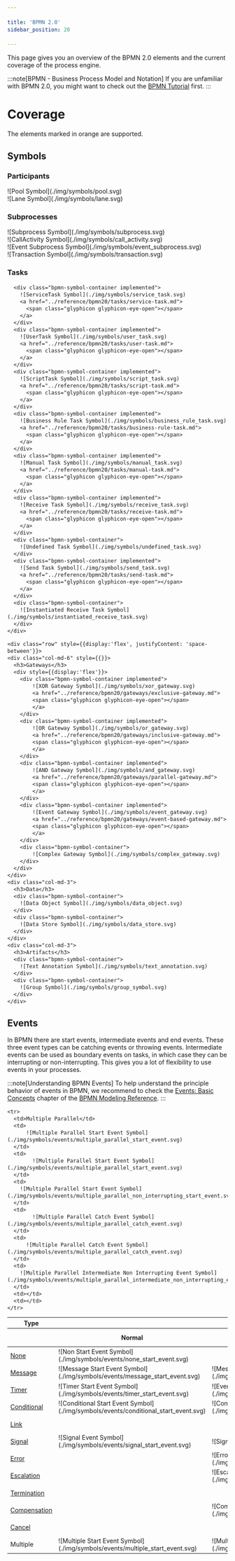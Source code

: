 ```yaml
---

title: 'BPMN 2.0'
sidebar_position: 20

---
```


This page gives you an overview of the BPMN 2.0 elements and the current coverage of the process engine.

:::note[BPMN - Business Process Model and Notation]
If you are unfamiliar with BPMN 2.0, you might want to check out the
<a href="http://operaton.org/bpmn/tutorial.html">BPMN Tutorial</a> first.
:::

# Coverage

The elements marked in <span class="label label-warning label-implemented">orange</span> are supported.

## Symbols


<div class="bpmn-symbols" style={{border: '0px solid #000', paddingLeft: '16px'}}>

  <div class="row">
    <div class="col-md-12">
      <h3>Participants</h3>
      <div style={{position: 'relative'}}>
        <div class="bpmn-symbol-container implemented">
            ![Pool Symbol](./img/symbols/pool.svg)
        </div>
        <div style={{position: 'absolute', top: '0', left: '24px', zIndex: '2'}} class="bpmn-symbol-container implemented">
        ![Lane Symbol](./img/symbols/lane.svg)
        </div>
      </div>
    </div>
  </div>  
  <!-- Subprocesses -->
  <div class="row" style={{display:'flex', flexDirection: 'column'}}>
    <h3>Subprocesses</h3>
    <div class="col-md-12" style={{display:'flex', columnGap: '15px'}}>
      <div class="bpmn-symbol-container implemented">
        ![Subprocess Symbol](./img/symbols/subprocess.svg)
        <a href="../reference/bpmn20/subprocesses/embedded-subprocess.md">
          <span class="glyphicon glyphicon-eye-open"></span>
        </a>
      </div>
      <div class="bpmn-symbol-container implemented">
        ![CallActivity Symbol](./img/symbols/call_activity.svg)
        <a href="../reference/bpmn20/subprocesses/call-activity.md">
          <span class="glyphicon glyphicon-eye-open"></span>
        </a>
      </div>
      <div class="bpmn-symbol-container implemented">
        ![Event Subprocess Symbol](./img/symbols/event_subprocess.svg)
        <a href="../reference/bpmn20/subprocesses/event-subprocess.md">
          <span class="glyphicon glyphicon-eye-open"></span>
        </a>
      </div>
      <div class="bpmn-symbol-container implemented">
        ![Transaction Symbol](./img/symbols/transaction.svg)
        <a href="../reference/bpmn20/subprocesses/transaction-subprocess.md">
          <span class="glyphicon glyphicon-eye-open"></span>
        </a>
      </div>
    </div>
  </div>        

  <!-- Tasks -->
  <div class="row" style={{display:'flex', flexDirection: 'column'}}>
    <h3>Tasks</h3>
    <div class="col-md-12" style={{display:'flex', flexWrap: 'wrap', columnGap: '15px'}}>
      
      <div class="bpmn-symbol-container implemented">
        ![ServiceTask Symbol](./img/symbols/service_task.svg)
        <a href="../reference/bpmn20/tasks/service-task.md">
          <span class="glyphicon glyphicon-eye-open"></span>
        </a>
      </div>
      <div class="bpmn-symbol-container implemented">
        ![UserTask Symbol](./img/symbols/user_task.svg)
        <a href="../reference/bpmn20/tasks/user-task.md">
          <span class="glyphicon glyphicon-eye-open"></span>
        </a>
      </div>
      <div class="bpmn-symbol-container implemented">
        ![ScriptTask Symbol](./img/symbols/script_task.svg)
        <a href="../reference/bpmn20/tasks/script-task.md">
          <span class="glyphicon glyphicon-eye-open"></span>
        </a>
      </div>
      <div class="bpmn-symbol-container implemented">
        ![Business Rule Task Symbol](./img/symbols/business_rule_task.svg)
        <a href="../reference/bpmn20/tasks/business-rule-task.md">
          <span class="glyphicon glyphicon-eye-open"></span>
        </a>
      </div>
      <div class="bpmn-symbol-container implemented">
        ![Manual Task Symbol](./img/symbols/manual_task.svg)
        <a href="../reference/bpmn20/tasks/manual-task.md">
          <span class="glyphicon glyphicon-eye-open"></span>
        </a>
      </div>
      <div class="bpmn-symbol-container implemented">
        ![Receive Task Symbol](./img/symbols/receive_task.svg)
        <a href="../reference/bpmn20/tasks/receive-task.md">
          <span class="glyphicon glyphicon-eye-open"></span>
        </a>
      </div>
      <div class="bpmn-symbol-container">
        ![Undefined Task Symbol](./img/symbols/undefined_task.svg)
      </div>
      <div class="bpmn-symbol-container implemented">
        ![Send Task Symbol](./img/symbols/send_task.svg)
        <a href="../reference/bpmn20/tasks/send-task.md">
          <span class="glyphicon glyphicon-eye-open"></span>
        </a>
      </div>
      <div class="bpmn-symbol-container">
        ![Instantiated Receive Task Symbol](./img/symbols/instantiated_receive_task.svg)
      </div>
    </div>
  </div>

    <div class="row" style={{display:'flex', justifyContent: 'space-between'}}>
    <div class="col-md-6" style={{}}>
      <h3>Gateways</h3>
      <div style={{display:'flex'}}>
        <div class="bpmn-symbol-container implemented">
            ![XOR Gateway Symbol](./img/symbols/xor_gateway.svg)
            <a href="../reference/bpmn20/gateways/exclusive-gateway.md">
            <span class="glyphicon glyphicon-eye-open"></span>
            </a>
        </div>
        <div class="bpmn-symbol-container implemented">
            ![OR Gateway Symbol](./img/symbols/or_gateway.svg)
            <a href="../reference/bpmn20/gateways/inclusive-gateway.md">
            <span class="glyphicon glyphicon-eye-open"></span>
            </a>
        </div>
        <div class="bpmn-symbol-container implemented">
            ![AND Gateway Symbol](./img/symbols/and_gateway.svg)
            <a href="../reference/bpmn20/gateways/parallel-gateway.md">
            <span class="glyphicon glyphicon-eye-open"></span>
            </a>
        </div>
        <div class="bpmn-symbol-container implemented">
            ![Event Gateway Symbol](./img/symbols/event_gateway.svg)
            <a href="../reference/bpmn20/gateways/event-based-gateway.md">
            <span class="glyphicon glyphicon-eye-open"></span>
            </a>
        </div>
        <div class="bpmn-symbol-container">
            ![Complex Gateway Symbol](./img/symbols/complex_gateway.svg)
        </div>
      </div>
    </div>
    <div class="col-md-3">
      <h3>Data</h3>
      <div class="bpmn-symbol-container">
        ![Data Object Symbol](./img/symbols/data_object.svg)
      </div>
      <div class="bpmn-symbol-container">
        ![Data Store Symbol](./img/symbols/data_store.svg)
      </div>
    </div>
    <div class="col-md-3">
      <h3>Artifacts</h3>
      <div class="bpmn-symbol-container">
        ![Text Annotation Symbol](./img/symbols/text_annotation.svg)
      </div>
      <div class="bpmn-symbol-container">
        ![Group Symbol](./img/symbols/group_symbol.svg)
      </div>
    </div>
  </div>
</div>

## Events

In BPMN there are start events, intermediate events and end events. These three event types can be catching events or throwing events. Intermediate events can be used as boundary events on tasks, in which case they can be interrupting or non-interrupting. This gives you a lot of flexibility to use events in your processes.

:::note[Understanding BPMN Events]
To help understand the principle behavior of events in BPMN, we recommend to check the
[Events: Basic Concepts](http://operaton.org/bpmn/reference.html#events-basic-concepts)
chapter of the [BPMN Modeling Reference](http://operaton.org/bpmn/reference.html).
:::

<table class="table table-responsive table-bordered bpmn-events" style={{width: '100%', fontSize:'13px'}}>
  <thead>
    <tr>
      <th>Type</th>
      <th colSpan="3" style={{textAlign:'center'}}>Start</th>
      <th colSpan="4" style={{textAlign:'center'}}>Intermediate</th>
      <th>End</th>
    </tr>
    <tr>
      <th></th>
      <th>Normal</th>
      <th>Event Subprocess</th>
      <th>
        Event Subprocess<br/>
        non-interrupt
      </th>
      <th>catch</th>
      <th>boundary</th>
      <th>
        boundary<br/>
        non-interrupt
      </th>
      <th>throw</th>
      <th></th>
    </tr>
  </thead>
  <tbody>
    <tr class="implemented">
      <td><a href="../reference/bpmn20/events/none-events.md">None</a></td>
      <td>
        ![Non Start Event Symbol](./img/symbols/events/none_start_event.svg)
      </td>
      <td></td>
      <td></td>
      <td></td>
      <td></td>
      <td></td>
      <td>
        ![Non Intermediate Event Symbol](./img/symbols/events/none_intermediate_event.svg)
      </td>
      <td>
        ![Non End Event Symbol](./img/symbols/events/none_end_event.svg)
      </td>
    </tr>
    <tr class="implemented">
      <td><a href="../reference/bpmn20/events/message-events.md">Message</a></td>
      <td>
        ![Message Start Event Symbol](./img/symbols/events/message_start_event.svg)
      </td>
      <td>
        ![Message Start Event Symbol](./img/symbols/events/message_start_event.svg)
      </td>
      <td>
        ![Event Subprocess Message Start Event non-interrupting Symbol](./img/symbols/events/event_subprocess_message_non_interrupting.svg)
      </td>
      <td>
        ![Message Intermediate Catch Event Symbol](./img/symbols/events/message_intermediate_catch_event.svg)
      </td>
      <td>
        ![Message Intermediate Catch Event Symbol](./img/symbols/events/message_intermediate_catch_event.svg)
      </td>
      <td>
        ![Message Intermediate Non Interrupting Catch Event Symbol](./img/symbols/events/message_intermediate_non_interrupting_catch_event.svg)
      </td>
      <td>
        ![Message Intermediate Throw Event Symbol](./img/symbols/events/message_intermediate_throw_event.svg)
      </td>
      <td>
        ![Message Throw End Event Symbol](./img/symbols/events/message_throw_end_event.svg)
      </td>
    </tr>
    <tr class="implemented">
        <td><a href="../reference/bpmn20/events/timer-events.md">Timer</a></td>
        <td>
            ![Timer Start Event Symbol](./img/symbols/events/timer_start_event.svg)
        </td>
        <td>
            ![Event Subprocess Timer Start Event Symbol](./img/symbols/events/timer_start_event.svg)
        </td>
        <td>
            ![Event Subprocess Timer Start Event Non Interrupting Symbol](./img/symbols/events/event_subprocess_timer_non_interrupting.svg)
      </td>
      <td>
            ![Timer Intermediate Interrupting Event Symbol](./img/symbols/events/timer_intermediate_event.svg)
      </td>
      <td>
            ![Timer Intermediate Interrupting Event Symbol](./img/symbols/events/timer_intermediate_event.svg)
      </td>
      <td>
            ![Timer Intermediate None Interrupting Event Symbol](./img/symbols/events/timer_intermediate_none_interrupting_event.svg)
      </td>
      <td></td>
      <td></td>        
    </tr>
    <tr>
        <td><a href="../reference/bpmn20/events/conditional-events.md">Conditional</a></td>
        <td class="implemented">
            ![Conditional Start Event Symbol](./img/symbols/events/conditional_start_event.svg)
        </td>
        <td class="implemented">
            ![Conditional Start Event Symbol](./img/symbols/events/conditional_start_event.svg)
        </td>   
        <td class="implemented">
            ![Conditional Event Subprocess Non Interrupting Start Event Symbol](./img/symbols/events/event_subprocess_conditional_non_interrupting.svg)
        </td>
        <td class="implemented">
            ![Conditional Intermediate Catch Event Symbol](./img/symbols/events/conditional_intermediate_catch_event.svg)
        </td>  
        <td class="implemented">
            ![Conditional Intermediate Catch Event Symbol](./img/symbols/events/conditional_intermediate_catch_event.svg)
        </td>  
        <td class="implemented">
            ![Conditional Intermediate Non Interrupting Event Symbol](./img/symbols/events/conditional_intermediate_non_interrupting_event.svg)
        </td>
        <td></td>
        <td></td>       
    </tr>
    <tr class="implemented">
      <td><a href="../reference/bpmn20/events/link-events.md">Link</a></td>
      <td></td>
      <td></td>
      <td></td>
      <td>
        ![Link Intermediate Catch Event Symbol](./img/symbols/events/link_intermediate_catch_event.svg)
      </td>
      <td></td>
      <td></td>
      <td>
        ![Link Intermediate Throw Event Symbol](./img/symbols/events/link_intermediate_throw_event.svg)
      </td>
      <td></td>
    </tr>
    <tr class="implemented">
      <td><a href="../reference/bpmn20/events/signal-events.md">Signal</a></td>
      <td>
        ![Signal Event Symbol](./img/symbols/events/signal_start_event.svg)
      </td>
      <td>
        ![Signal Event Symbol](./img/symbols/events/signal_start_event.svg)
      </td>
      <td>
      ![Event Subprocess Signal Non Interrupting Start Event Symbol](./img/symbols/events/event_subprocess_signal_non_interrupting_start_event.svg)
      </td>
      <td>
        ![Signal Intermediate Catch Event Symbol](./img/symbols/events/signal_intermediate_catch_event.svg)
      </td>
      <td>
        ![Signal Intermediate Catch Event Symbol](./img/symbols/events/signal_intermediate_catch_event.svg)
      </td>
      <td>
        ![Signal Intermediate Non Interrupting Catch Event Symbol](./img/symbols/events/signal_intermediate_non_interrupting_catch_event.svg)
      </td>
      <td>
        ![Signal Intermediate Throw Event Symbol](./img/symbols/events/signal_intermediate_throw_event.svg)
      </td>
      <td>
        ![Signal Throw End Event Symbol](./img/symbols/events/signal_throw_end_event.svg)
      </td>
    </tr>
    <tr class="implemented">
      <td><a href="../reference/bpmn20/events/error-events.md">Error</a></td>
      <td></td>
      <td>
        ![Error EventSubprocess StartEvent Symbol](./img/symbols/events/error_event_subprocess_start_event.svg)
      </td>
      <td></td>
      <td></td>
      <td>
        ![Error Boundary Catch Event Symbol](./img/symbols/events/error_boundary_catch_event.svg)
      </td>
      <td></td>
      <td></td>
      <td>
        ![Error Throw End Event Symbol](./img/symbols/events/error_throw_end_event.svg)
      </td>
    </tr>
    <tr class="implemented">
      <td><a href="../reference/bpmn20/events/escalation-events.md">Escalation</a></td>
      <td></td>
      <td>
        ![Escalation Event Subprocess Start Event Symbol](./img/symbols/events/escalation_event_subprocess_start_event.svg)
      </td>
      <td>
      ![Escalation Event Subprocess Non Interrupting Start Event Symbol](./img/symbols/events/escalation_event_subprocess_non_interrupting_start_event.svg)
      </td>
      <td></td>
      <td>
        ![Escalation Boundary Catch Event Symbol](./img/symbols/events/escalation_boundary_catch_event.svg)
      </td>
      <td>
        ![Escalation Boundary Catch Non Interrupting Event Symbol](./img/symbols/events/escalation_boundary_catch_non_interrupting_event.svg)
      </td>
      <td>
        ![Escalation Intermediate Throw Event Symbol](./img/symbols/events/escalation_intermediate_throw_event.svg)
      </td>
      <td>
        ![Escalation Throw End Event Symbol](./img/symbols/events/escalation_throw_end_event.svg)
      </td>
    </tr>
    <tr class="implemented">
      <td><a href="../reference/bpmn20/events/terminate-event.md">Termination</a></td>
      <td></td>
      <td></td>
      <td></td>
      <td></td>
      <td></td>
      <td></td>
      <td></td>
      <td>
        ![Termination End Event Symbol](./img/symbols/events/termination_end_event.svg)
      </td>
    </tr>
    <tr class="implemented">
      <td><a href="../reference/bpmn20/events/cancel-and-compensation-events.md">Compensation</a></td>
      <td></td>
      <td>
        ![Compensation Event Subprocess Startevent Symbol](./img/symbols/events/compensation_event_subprocess_start_event.svg)
      </td>
      <td></td>
      <td></td>
      <td>
        ![Compensation Boundary Interrupting Event Symbol](./img/symbols/events/compensation_boundary_event.svg)
      </td>
      <td></td>
      <td>
        ![Compensation Intermediate Throw Event Symbol](./img/symbols/events/compensation_intermediate_throw_event.svg)
      </td>
      <td>
        ![Compensation End Event Symbol](./img/symbols/events/compensation_end_event.svg)
      </td>
    </tr>
    <tr class="implemented">
      <td><a href="../reference/bpmn20/events/cancel-and-compensation-events.md">Cancel</a></td>
      <td></td>
      <td></td>
      <td></td>
      <td></td>
      <td>
        ![Cancel Boundary Symbol](./img/symbols/events/cancel_boundary_event.svg)
      </td>
      <td></td>
      <td></td>
      <td>
        ![Cancel End Event Symbol](./img/symbols/events/cancel_end_event.svg)
      </td>
    </tr>
    <tr>
      <td>Multiple</td>
      <td>
        ![Multiple Start Event Symbol](./img/symbols/events/multiple_start_event.svg)
      </td>
      <td>
          ![Multiple Start Event Symbol](./img/symbols/events/multiple_start_event.svg)
      </td>
      <td>
        ![Multiple Event Subprocess Non Interrupting Start Event Symbol](./img/symbols/events/multiple_event_subprocess_non_interrupting_start_event.svg)
      </td>
      <td>
        ![Multiple Intermediate Catch Event Symbol](./img/symbols/events/multiple_intermediate_catch_event.svg)
      </td>
      <td>
        ![Multiple Intermediate Catch Event Symbol](./img/symbols/events/multiple_intermediate_catch_event.svg)
      </td>
      <td>
        ![Multiple Boundary Non Interrupting Catch Event Symbol](./img/symbols/events/multiple_boundary_non_interrupting_event.svg)
      </td>
      <td>
        ![Multiple Intermediate Throw Event Symbol](./img/symbols/events/multiple_intermediate_throw_event.svg)
      </td>
      <td>
        ![Multiple End Event Symbol](./img/symbols/events/multiple_end_event.svg)
      </td>
    </tr>

    <tr>
      <td>Multiple Parallel</td>
      <td>
          ![Multiple Parallel Start Event Symbol](./img/symbols/events/multiple_parallel_start_event.svg)
      </td>
      <td>
            ![Multiple Parallel Start Event Symbol](./img/symbols/events/multiple_parallel_start_event.svg)
      </td>
      <td>
        ![Multiple Parallel Start Event Symbol](./img/symbols/events/multiple_parallel_non_interrupting_start_event.svg)
      </td>
      <td>
            ![Multiple Parallel Catch Event Symbol](./img/symbols/events/multiple_parallel_catch_event.svg)
      </td>
      <td>
          ![Multiple Parallel Catch Event Symbol](./img/symbols/events/multiple_parallel_catch_event.svg)
      </td>
      <td>
        ![Multiple Parallel Intermediate Non Interrupting Event Symbol](./img/symbols/events/multiple_parallel_intermediate_non_interrupting_event.svg)
      </td>
      <td></td>
      <td></td>
    </tr>    
  </tbody>
</table>
